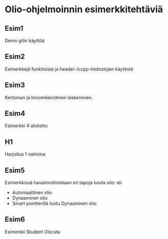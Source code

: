# Olio-ohjelmoinnin esimerkkitehtäviä

## Esim1

Demo gitin käyttöä

## Esim2

Esimerkkejä funktioista ja header-/ccpp-tiedostojen käytöstä

## Esim3

Kertoman ja binomikeroitmen laskeminen.

## Esim4

Esimerkki 4 aloitettu

## H1

Harjoitus 1 valmiina

## Esim5

Esimerkkissä havainnollistetaan eri tapoja luoda olio: eli
<ul>
<li>Automaattinen olio</li>
<li>Dynaaminen olio</li>
<li>Smart pointterilla luotu Dynaaminen olio</li>
</ul>

## Esim6

Esimerkki Student Olio:sta
